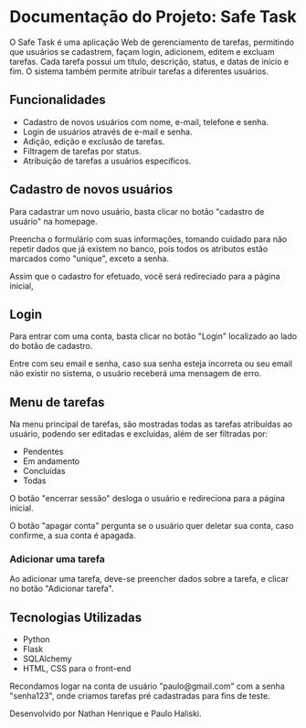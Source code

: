 <h1>Documentação do Projeto: Safe Task</h1>

<p>O Safe Task é uma aplicação Web de gerenciamento de tarefas, permitindo que usuários se cadastrem, façam login, adicionem, editem e excluam tarefas. Cada tarefa possui um título, descrição, status, e datas de início e fim. O sistema também permite atribuir tarefas a diferentes usuários.</p>

<h2>Funcionalidades</h2>
<ul>
  <li>Cadastro de novos usuários com nome, e-mail, telefone e senha.</li>
  <li>Login de usuários através de e-mail e senha.</li>
  <li>Adição, edição e exclusão de tarefas.</li>
  <li>Filtragem de tarefas por status.</li>
  <li>Atribuição de tarefas a usuários específicos.</li>
</ul>

<h2>Cadastro de novos usuários</h2>
<p>Para cadastrar um novo usuário, basta clicar no botão "cadastro de usuário" na homepage.</p>
<p>Preencha o formulário com suas informações, tomando cuidado para não repetir dados que já existem no banco, pois todos os atributos estão marcados como "unique", exceto a senha.</p>
<p>Assim que o cadastro for efetuado, você será redireciado para a página inicial,</p>

<h2>Login</h2>
<p>Para entrar com uma conta, basta clicar no botão "Login" localizado ao lado do botão de cadastro.</p>
<p>Entre com seu email e senha, caso sua senha esteja incorreta ou seu email não existir no sistema, o usuário receberá uma mensagem de erro.</p>
 
<h2>Menu de tarefas</h2>
<p>Na menu principal de tarefas, são mostradas todas as tarefas atribuídas ao usuário, podendo ser editadas e excluidas, além de ser filtradas por:</p>
<ul>
    <li>Pendentes</li>
    <li>Em andamento</li>
    <li>Concluídas</li>
    <li>Todas</li>
</ul>
<p>O botão "encerrar sessão" desloga o usuário e redireciona para a página inicial.</p>
<p>O botão "apagar conta" pergunta se o usuário quer deletar sua conta, caso confirme, a sua conta é apagada.</p>
<h3>Adicionar uma tarefa</h3>
<p>Ao adicionar uma tarefa, deve-se preencher dados sobre a tarefa, e clicar no botão "Adicionar tarefa".</p>

<h2>Tecnologias Utilizadas</h2>
<ul>
  <li>Python</li>
  <li>Flask</li>
  <li>SQLAlchemy</li>
  <li>HTML, CSS para o front-end</li>
</ul>

<p>Recondamos logar na conta de usuário "paulo@gmail.com" com a senha "senha123", onde criamos tarefas pré cadastradas para fins de teste.</p>

<p>Desenvolvido por Nathan Henrique e Paulo Haliski.</p>
